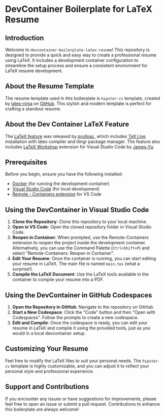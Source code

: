 # DevContainer Boilerplate for LaTeX Resume

## Introduction
Welcome to `devcontainer-boilerplate-latex-resume`! This repository is designed to provide a quick and easy way to create a professional resume using LaTeX. It includes a development container configuration to streamline the setup process and ensure a consistent environment for LaTeX resume development.

## About the Resume Template
The resume template used in this boilerplate is `hipster-cv` template, created by [latex-ninja](https://github.com/latex-ninja) on [GitHub](https://github.com/latex-ninja/hipster-cv). This stylish and modern template is perfect for crafting a standout resume.

## About the Dev Container LaTeX Feature
The [LaTeX feature](https://github.com/prulloac/devcontainer-features/tree/main/src/latex) was released by [prulloac](https://github.com/prulloac), which includes [TeX Live](https://www.tug.org/texlive/) installation with latex compiler and tlmgr package manager. The feature also includes [LaTeX Workshop](https://github.com/James-Yu/LaTeX-Workshop) extension for Visual Studio Code by [James-Yu](https://github.com/James-Yu).

## Prerequisites
Before you begin, ensure you have the following installed:
- [Docker](https://www.docker.com/get-started) (for running the development container)
- [Visual Studio Code](https://code.visualstudio.com/) (for local development)
- [Remote - Containers extension](https://marketplace.visualstudio.com/items?itemName=ms-vscode-remote.remote-containers) for VS Code

## Using the DevContainer in Visual Studio Code
1. **Clone the Repository**: Clone this repository to your local machine.
2. **Open in VS Code**: Open the cloned repository folder in Visual Studio Code.
3. **Reopen in Container**: When prompted, use the Remote-Containers extension to reopen the project inside the development container. Alternatively, you can use the Command Palette (`Ctrl+Shift+P`) and select "Remote-Containers: Reopen in Container".
4. **Edit Your Resume**: Once the container is running, you can start editing your resume in LaTeX. The main file is named `main.tex` (what a surprise!).
5. **Compile the LaTeX Document**: Use the LaTeX tools available in the container to compile your resume into a PDF.

## Using the DevContainer in GitHub Codespaces
1. **Open the Repository in GitHub**: Navigate to the repository on GitHub.
2. **Start a New Codespace**: Click the "Code" button and then "Open with Codespaces". Follow the prompts to create a new codespace.
3. **Edit and Compile**: Once the codespace is ready, you can edit your resume in LaTeX and compile it using the provided tools, just as you would in a local devcontainer setup.

## Customizing Your Resume
Feel free to modify the LaTeX files to suit your personal needs. The `hipster-cv` template is highly customizable, and you can adjust it to reflect your personal style and professional experience.

## Support and Contributions
If you encounter any issues or have suggestions for improvements, please feel free to open an issue or submit a pull request. Contributions to enhance this boilerplate are always welcome!

